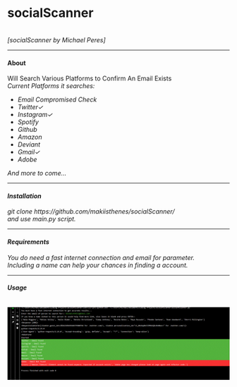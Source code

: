 <h1>socialScanner</h1><br>
<i>[socialScanner by Michael Peres]</i><hr>
<h4>About</h4>
Will Search Various Platforms to Confirm An Email Exists<br>
<i>Current Platforms it searches:<i><br>
<ul>
  <li>Email Compromised Check</li>
  <li>Twitter✓</li>
   <li>Instagram✓</li>
   <li>Spotify</li>
   <li>Github</li>
   <li>Amazon</li>
   <li>Deviant</li>
   <li>Gmail✓</li>
   <li>Adobe</li>
</ul>  
And more to come...  <br>
<hr>
<h4>Installation</h4>
git clone https://github.com/makiisthenes/socialScanner/ <br>
and use main.py script.<br>
<hr>
<h4>Requirements</h4>
You do need a fast internet connection and email for parameter.<br>
Including a name can help your chances in finding a account.<br>
<hr>
<h4>Usage</h4><br>
<img src='https://raw.githubusercontent.com/makiisthenes/socialScanner/master/WORKING_PIC.png'>
